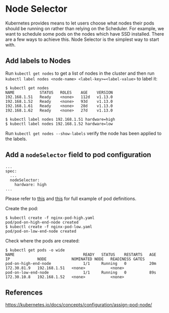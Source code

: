 # Node Selector

Kubernetes provides means to let users choose what nodes their pods should be running on rather than relying on the Scheduler. For example, we want to schedule some pods on the nodes which have SSD installed. There are a few ways to achieve this. Node Selector is the simplest way to start with.

## Add labels to Nodes

Run `kubectl get nodes` to get a list of nodes in the cluster and then run `kubectl label nodes <node-name> <label-key>=<label-value>` to label it:

```shell
$ kubectl get nodes
NAME           STATUS   ROLES    AGE    VERSION
192.168.1.51   Ready    <none>   112d   v1.13.0
192.168.1.52   Ready    <none>   93d    v1.13.0
192.168.1.61   Ready    <none>   28d    v1.13.0
192.168.1.62   Ready    <none>   27d    v1.13.0

$ kubectl label nodes 192.168.1.51 hardware=high
$ kubectl label nodes 192.168.1.52 hardware=low
```

Run `kubectl get nodes --show-labels` verify the node has been applied to the labels.

## Add a `nodeSelector` field to pod configuration

```shell
...
spec:
  ...
  nodeSelector:
    hardware: high
...
```

Please refer to [this](../nginx-pod-high.yaml) and [this](../nginx-pod-low.yaml) for full example of pod definitions.

Create the pod:
```shell
$ kubectl create -f nginx-pod-high.yaml
pod/pod-on-high-end-node created
$ kubectl create -f nginx-pod-low.yaml
pod/pod-on-low-end-node created
```
Check where the pods are created:
```shell
$ kubectl get pods -o wide
NAME                              READY   STATUS    RESTARTS   AGE     IP            NODE           NOMINATED NODE   READINESS GATES
pod-on-high-end-node              1/1     Running   0          20m   172.30.81.9   192.168.1.51   <none>           <none>
pod-on-low-end-node               1/1     Running   0          89s   172.30.10.8   192.168.1.52   <none>           <none>
```

## References
https://kubernetes.io/docs/concepts/configuration/assign-pod-node/